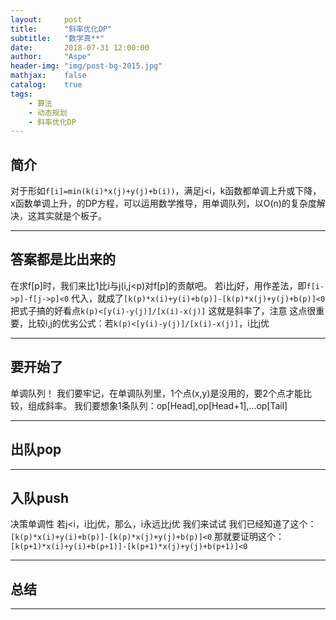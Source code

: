 ```yaml
---
layout:     post
title:      "斜率优化DP"
subtitle:   "数学真**"
date:       2018-07-31 12:00:00
author:     "Aspe"
header-img: "img/post-bg-2015.jpg"
mathjax:    false
catalog:    true
tags:
    - 算法
    - 动态规划
    - 斜率优化DP
---
```


## 简介
   对于形如`f[i]=min(k(i)*x(j)+y(j)+b(i))`，满足j<i，k函数都单调上升或下降，x函数单调上升，的DP方程，可以运用数学推导，用单调队列，以O(n)的复杂度解决，这其实就是个板子。

---

## 答案都是比出来的
   在求f[p]时，我们来比1比i与j(i,j<p)对f[p]的贡献吧。
   若i比j好，用作差法，即`f[i->p]-f[j->p]<0`
   代入，就成了`[k(p)*x(i)+y(i)+b(p)]-[k(p)*x(j)+y(j)+b(p)]<0`
   把式子搞的好看点`k(p)<[y(i)-y(j)]/[x(i)-x(j)]`
   这就是斜率了，注意
   这点很重要，比较i,j的优劣公式：若`k(p)<[y(i)-y(j)]/[x(i)-x(j)]`，i比j优

---

## 要开始了
   单调队列！
   我们要牢记，在单调队列里，1个点(x,y)是没用的，要2个点才能比较，组成斜率。
   我们要想象1条队列：op[Head],op[Head+1],...op[Tail]

---

## 出队pop
   

---
## 入队push
   决策单调性
   若j<i，i比j优，那么，i永远比j优
   我们来试试
   我们已经知道了这个：`[k(p)*x(i)+y(i)+b(p)]-[k(p)*x(j)+y(j)+b(p)]<0`
   那就要证明这个：`[k(p+1)*x(i)+y(i)+b(p+1)]-[k(p+1)*x(j)+y(j)+b(p+1)]<0`

---

## 总结

---
